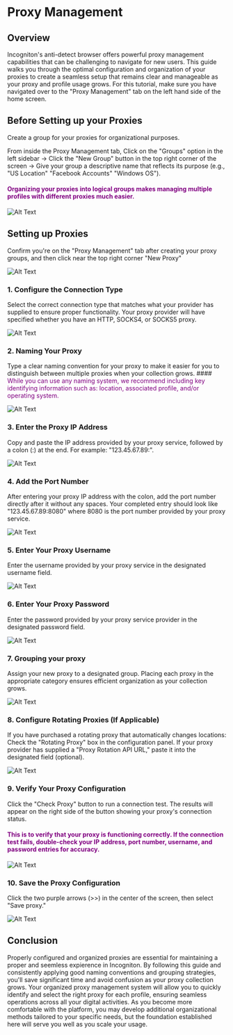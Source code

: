 # Proxy Management

## Overview

Incogniton's anti-detect browser offers powerful proxy management capabilities that can be challenging to navigate for new users. This guide walks you through the optimal configuration and organization of your proxies to create a seamless setup that remains clear and manageable as your proxy and profile usage grows. For this tutorial, make sure you have navigated over to the "Proxy Management" tab on the left hand side of the home screen.


## Before Setting up your Proxies
Create a group for your proxies for organizational purposes.

From inside the Proxy Management tab,
Click on the "Groups" option in the left sidebar →
Click the "New Group" button in the top right corner of the screen →
Give your group a descriptive name that reflects its purpose (e.g., "US Location" "Facebook Accounts" "Windows OS").
#### <span style="color: purple;">Organizing your proxies into logical groups makes managing multiple profiles with different proxies much easier.</span>

![Alt Text](assets/ScreenRecording2025-04-02190313-ezgif.com-video-to-gif-converter.gif)


## Setting up Proxies
Confirm you're on the "Proxy Management" tab after creating your proxy groups, and then click near the top right corner "New Proxy"

![Alt Text](assets/ScreenRecording2025-04-03021955-ezgif.com-video-to-gif-converter.gif)


### 1. Configure the Connection Type

Select the correct connection type that matches what your provider has supplied to ensure proper functionality. Your proxy provider will have specified whether you have an HTTP, SOCKS4, or SOCKS5 proxy. 

![Alt Text](assets/ScreenRecording2025-04-02183003-ezgif.com-video-to-gif-converter.gif)

### 2. Naming Your Proxy

Type a clear naming convention for your proxy to make it easier for you to distinguish between multiple proxies when your collection grows. #### <span style="color: purple;">While you can use any naming system, we recommend including key identifying information such as: location, associated profile, and/or operating system.</span>

![Alt Text](assets/ScreenRecording2025-04-02183058-ezgif.com-video-to-gif-converter.gif)

### 3. Enter the Proxy IP Address

Copy and paste the IP address provided by your proxy service, followed by a colon (:) at the end. For example: "123.45.67.89:".

![Alt Text](assets/ScreenRecording2025-04-02184508-ezgif.com-video-to-gif-converter.gif)

### 4. Add the Port Number
    
After entering your proxy IP address with the colon, add the port number directly after it without any spaces. Your completed entry should look like "123.45.67.89:8080" where 8080 is the port number provided by your proxy service.

![Alt Text](assets/ScreenRecording2025-04-02184819-ezgif.com-video-to-gif-converter.gif)

### 5. Enter Your Proxy Username

Enter the username provided by your proxy service in the designated username field.

![Alt Text](assets/ScreenRecording2025-04-02184929-ezgif.com-video-to-gif-converter.gif)

### 6. Enter Your Proxy Password

Enter the password provided by your proxy service provider in the designated password field.

![Alt Text](assets/ScreenRecording2025-04-02185041-ezgif.com-video-to-gif-converter.gif)

### 7. Grouping your proxy
    
Assign your new proxy to a designated group. Placing each proxy in the appropriate category ensures efficient organization as your collection grows.

![Alt Text](assets/ScreenRecording2025-04-02190518-ezgif.com-video-to-gif-converter.gif)

### 8. Configure Rotating Proxies (If Applicable)

If you have purchased a rotating proxy that automatically changes locations: Check the "Rotating Proxy" box in the configuration panel.
If your proxy provider has supplied a "Proxy Rotation API URL," paste it into the designated field (optional).

![Alt Text](assets/Untitledvideo-MadewithClipchamp-ezgif.com-video-to-gif-converter.gif)


### 9. Verify Your Proxy Configuration
 
Click the "Check Proxy" button to run a connection test. The results will appear on the right side of the button showing your proxy's connection status. 
#### <span style="color: purple;">This is to verify that your proxy is functioning correctly. If the connection test fails, double-check your IP address, port number, username, and password entries for accuracy.</span>
 
![Alt Text](assets/Untitledvideo-MadewithClipchamp3-ezgif.com-video-to-gif-converter.gif)

### 10. Save the Proxy Configuration

Click the two purple arrows (>>) in the center of the screen, then select "Save proxy."

![Alt Text](assets/ScreenRecording2025-04-02191947-ezgif.com-video-to-gif-converter.gif)

## Conclusion

Properly configured and organized proxies are essential for maintaining a proper and seemless expierence in Incogniton. By following this guide and consistently applying good naming conventions and grouping strategies, you'll save significant time and avoid confusion as your proxy collection grows. Your organized proxy management system will allow you to quickly identify and select the right proxy for each profile, ensuring seamless operations across all your digital activities. As you become more comfortable with the platform, you may develop additional organizational methods tailored to your specific needs, but the foundation established here will serve you well as you scale your usage.